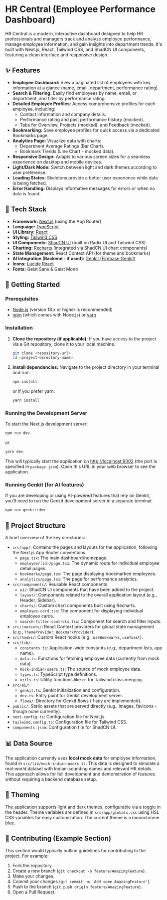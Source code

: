 # HR Central (Employee Performance Dashboard)

HR Central is a modern, interactive dashboard designed to help HR professionals and managers track and analyze employee performance, manage employee information, and gain insights into department trends. It's built with Next.js, React, Tailwind CSS, and ShadCN UI components, featuring a clean interface and responsive design.

## ✨ Features

-   **Employee Dashboard:** View a paginated list of employees with key information at a glance (name, email, department, performance rating).
-   **Search & Filtering:** Easily find employees by name, email, or department, and filter by performance rating.
-   **Detailed Employee Profiles:** Access comprehensive profiles for each employee, including:
    -   Contact information and company details.
    -   Performance rating and past performance history (mocked).
    -   Tabs for Overview, Projects (mocked), and Feedback (mocked).
-   **Bookmarking:** Save employee profiles for quick access via a dedicated Bookmarks page.
-   **Analytics Page:** Visualize data with charts:
    -   Department Average Ratings (Bar Chart).
    -   Bookmark Trends (Line Chart - mocked data).
-   **Responsive Design:** Adapts to various screen sizes for a seamless experience on desktop and mobile devices.
-   **Light/Dark Mode:** Switch between light and dark themes according to user preference.
-   **Loading States:** Skeletons provide a better user experience while data is being fetched.
-   **Error Handling:** Displays informative messages for errors or when no data is found.

## 🔧 Tech Stack

-   **Framework:** [Next.js](https://nextjs.org/) (using the App Router)
-   **Language:** [TypeScript](https://www.typescriptlang.org/)
-   **UI Library:** [React](https://reactjs.org/)
-   **Styling:** [Tailwind CSS](https://tailwindcss.com/)
-   **UI Components:** [ShadCN UI](https://ui.shadcn.com/) (built on Radix UI and Tailwind CSS)
-   **Charting:** [Recharts](https://recharts.org/) (integrated via ShadCN UI chart components)
-   **State Management:** React Context API (for theme and bookmarks)
-   **AI Integration (Backend - if used):** [Genkit (Firebase Genkit)](https://firebase.google.com/docs/genkit)
-   **Icons:** [Lucide React](https://lucide.dev/)
-   **Fonts:** Geist Sans & Geist Mono

## 🚀 Getting Started

### Prerequisites

-   [Node.js](https://nodejs.org/) (version 18.x or higher is recommended)
-   [npm](https://www.npmjs.com/) (which comes with Node.js) or [yarn](https://yarnpkg.com/)

### Installation

1.  **Clone the repository (if applicable):**
    If you have access to the project via a Git repository, clone it to your local machine.
    ```bash
    git clone <repository-url>
    cd <project-directory-name>
    ```

2.  **Install dependencies:**
    Navigate to the project directory in your terminal and run:
    ```bash
    npm install
    ```
    or if you prefer yarn:
    ```bash
    yarn install
    ```

### Running the Development Server

To start the Next.js development server:

```bash
npm run dev
```
or
```bash
yarn dev
```

This will typically start the application on [http://localhost:9002](http://localhost:9002) (the port is specified in `package.json`). Open this URL in your web browser to see the application.

### Running Genkit (for AI features)

If you are developing or using AI-powered features that rely on Genkit, you'll need to run the Genkit development server in a separate terminal:

```bash
npm run genkit:dev
```

## 📂 Project Structure

A brief overview of the key directories:

-   `src/app/`: Contains the pages and layouts for the application, following the Next.js App Router conventions.
    -   `page.tsx`: The main dashboard/homepage.
    -   `employee/[id]/page.tsx`: The dynamic route for individual employee detail pages.
    -   `bookmarks/page.tsx`: The page displaying bookmarked employees.
    -   `analytics/page.tsx`: The page for performance analytics.
-   `src/components/`: Reusable React components.
    -   `ui/`: ShadCN UI components that have been added to the project.
    -   `layout/`: Components related to the overall application layout (e.g., Header, Sidebar).
    -   `charts/`: Custom chart components built using Recharts.
    -   `employee-card.tsx`: The component for displaying individual employee cards.
    -   `search-filter-controls.tsx`: Component for search and filter inputs.
-   `src/contexts/`: React Context providers for global state management (e.g., `ThemeProvider`, `BookmarkProvider`).
-   `src/hooks/`: Custom React hooks (e.g., `useBookmarks`, `useToast`).
-   `src/lib/`:
    -   `constants.ts`: Application-wide constants (e.g., department lists, app name).
    -   `data.ts`: Functions for fetching employee data (currently from mock data).
    -   `mock-indian-users.ts`: The source of mock employee data.
    -   `types.ts`: TypeScript type definitions.
    -   `utils.ts`: Utility functions like `cn` for Tailwind class merging.
-   `src/ai/`:
    -   `genkit.ts`: Genkit initialization and configuration.
    -   `dev.ts`: Entry point for Genkit development server.
    -   `flows/`: Directory for Genkit flows (if any are implemented).
-   `public/`: Static assets that are served directly (e.g., images, favicons - though none currently).
-   `next.config.ts`: Configuration file for Next.js.
-   `tailwind.config.ts`: Configuration file for Tailwind CSS.
-   `components.json`: Configuration file for ShadCN UI.

## 📊 Data Source

The application currently uses **local mock data** for employee information, found in `src/lib/mock-indian-users.ts`. This data is designed to simulate a real-world dataset with Indian-sounding names and relevant HR details. This approach allows for full development and demonstration of features without requiring a backend database setup.

## 🎨 Theming

The application supports light and dark themes, configurable via a toggle in the header. Theme variables are defined in `src/app/globals.css` using HSL CSS variables for easy customization. The current theme is a monochrome blue.

## 🤝 Contributing (Example Section)

This section would typically outline guidelines for contributing to the project. For example:

1.  Fork the repository.
2.  Create a new branch (`git checkout -b feature/AmazingFeature`).
3.  Make your changes.
4.  Commit your changes (`git commit -m 'Add some AmazingFeature'`).
5.  Push to the branch (`git push origin feature/AmazingFeature`).
6.  Open a Pull Request.






